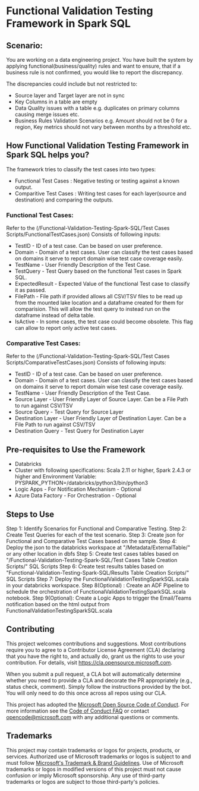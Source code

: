 # Functional Validation Testing Framework in Spark SQL

## Scenario: 
You are working on a data engineering project. You have built the system by applying functional(business/quality) rules and want to ensure, that if a business rule is not confirmed, you would like to report the discrepancy.

The discrepancies could include but not restricted to:
* Source layer and Target layer are not in sync
* Key Columns in a table are empty
* Data Quality issues with a table e.g. duplicates on primary columns causing merge issues etc.
* Business Rules Validation Scenarios e.g. Amount should not be 0 for a region, Key metrics should not vary between months by a threshold etc.

## How Functional Validation Testing Framework in Spark SQL helps you?
The framework tries to classify the test cases into two types:
* Functional Test Cases : Negative testing or testing against a known output.
* Comparitive Test Cases : Writing test cases for each layer(source and destination) and comparing the outputs.

### Functional Test Cases: 
Refer to the (/Functional-Validation-Testing-Spark-SQL/Test Cases Scripts/FunctionalTestCases.json)
Consists of following inputs:
* TestID - ID of a test case. Can be based on user preference.
* Domain - Domain of a test cases. User can classify the test cases based on domains it serve to report domain wise test case coverage easily.
* TestName - User Friendly Description of the Test Case.
* TestQuery - Test Query based on the functional Test cases in Spark SQL.
* ExpectedResult - Expected Value of the functional Test case to classify it as passed.
* FilePath - File path if provided allows all CSV/TSV files to be read up from the mounted lake location and a dataframe created for them for comparision. This will allow the test query to instead run on the dataframe instead of delta table.
* IsActive - In some cases, the test case could become obsolete. This flag can allow to report only active test cases.

### Comparative Test Cases:
Refer to the (/Functional-Validation-Testing-Spark-SQL/Test Cases Scripts/ComparativeTestCases.json)
Consists of following inputs:
* TestID - ID of a test case. Can be based on user preference.
* Domain - Domain of a test cases. User can classify the test cases based on domains it serve to report domain wise test case coverage easily.
* TestName - User Friendly Description of the Test Case.
* Source Layer - User Friendly Layer of Source Layer. Can be a File Path to run against CSV/TSV
* Source Query - Test Query for Source Layer
* Destination Layer - User Friendly Layer of Destination Layer. Can be a File Path to run against CSV/TSV
* Destination Query - Test Query for Destination Layer

## Pre-requisites to Use the Framework
* Databricks
* Cluster with following specifications: Scala 2.11 or higher, Spark 2.4.3 or higher and Environment Variable: PYSPARK_PYTHON=/databricks/python3/bin/python3 
* Logic Apps - For Notification Mechanism - Optional
* Azure Data Factory - For Orchestration - Optional

## Steps to Use
Step 1: Identify Scenarios for Functional and Comparative Testing.
Step 2: Create Test Queries for each of the test scenario.
Step 3: Create json for Functional and Comparative Test Cases based on the sample.
Step 4: Deploy the json to the databricks workspace at "/Metadata/ExternalTable/" or any other location in dbfs
Step 5: Create test cases tables based on "/Functional-Validation-Testing-Spark-SQL/Test Cases Table Creation Scripts/" SQL Scripts
Step 6: Create test results tables based on "Functional-Validation-Testing-Spark-SQL/Results Table Creation Scripts/" SQL Scripts
Step 7: Deploy the FunctionalValidationTestingSparkSQL.scala in your databricks workspace.
Step 8(Optional) : Create an ADF Pipeline to schedule the orchestration of FunctionalValidationTestingSparkSQL.scala notebook.
Step 9(Optional): Create a Logic Apps to trigger the Email/Teams notification based on the html output from FunctionalValidationTestingSparkSQL.scala

## Contributing

This project welcomes contributions and suggestions.  Most contributions require you to agree to a
Contributor License Agreement (CLA) declaring that you have the right to, and actually do, grant us
the rights to use your contribution. For details, visit https://cla.opensource.microsoft.com.

When you submit a pull request, a CLA bot will automatically determine whether you need to provide
a CLA and decorate the PR appropriately (e.g., status check, comment). Simply follow the instructions
provided by the bot. You will only need to do this once across all repos using our CLA.

This project has adopted the [Microsoft Open Source Code of Conduct](https://opensource.microsoft.com/codeofconduct/).
For more information see the [Code of Conduct FAQ](https://opensource.microsoft.com/codeofconduct/faq/) or
contact [opencode@microsoft.com](mailto:opencode@microsoft.com) with any additional questions or comments.

## Trademarks

This project may contain trademarks or logos for projects, products, or services. Authorized use of Microsoft 
trademarks or logos is subject to and must follow 
[Microsoft's Trademark & Brand Guidelines](https://www.microsoft.com/en-us/legal/intellectualproperty/trademarks/usage/general).
Use of Microsoft trademarks or logos in modified versions of this project must not cause confusion or imply Microsoft sponsorship.
Any use of third-party trademarks or logos are subject to those third-party's policies.
